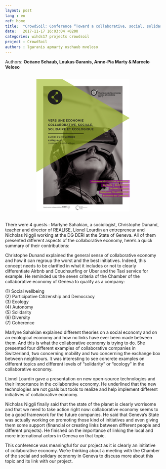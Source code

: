 ```yaml
---
layout: post
lang : en
ref: home
title:  "CrowdSoil: Conference “Toward a collaborative, social, solidary and ecological economy”"
date:   2017-11-17 16:03:04 +0200
categories: wihds17 projects crowdsoil
project : CrowdSoil
authors : lgaranis apmarty oschaub mveloso
---
```



Authors: **Océane Schaub, Loukas Garanis, Anne-Pia Marty & Marcelo Veloso**

<br>
<center><img src="/images/apres_ge_eco_collaborative_affiche.png" alt=""  width="60%"></center>
<br>

There were 4 guests : Marlyne Sahakian, a sociologist, Christophe Dunand, teacher and director of REALISE, Lionel Lourdin an entrepreneur and Nicholas Niggli working at the DG DERI at the State of Geneva. All of them presented different aspects of the collaborative economy, here’s a quick summary of their contributions:

Christophe Dunand explained the general sense of collaborative economy and how it can regroup the worst and the best initiatives. Indeed, this concept needs to be clarified in what it includes or not to clearly differentiate Airbnb and Couchsurfing or Uber and the Taxi service for example. He reminded us the seven criteria of the Chamber of the collaborative economy of Geneva to qualify as a company:

(1) Social wellbeing<br>
(2) Participative Citizenship and Democracy<br>
(3) Ecology<br>
(4) Autonomy<br>
(5) Solidarity<br>
(6) Diversity<br>
(7) Coherence<br>

Marlyne Sahakian explained different theories on a social economy and on an ecological economy and how no links have ever been made between them. And this is what the collaborative economy is trying to do. She presented four different examples of collaborative companies in Switzerland, two concerning mobility and two concerning the exchange box between neighbours. It was interesting to see concrete examples on different topics and different levels of “solidarity” or “ecology” in the collaborative economy.

Lionel Lourdin gave a presentation on new open-source technologies and their importance in the collaborative economy. He underlined that the new technologies are not goals but tools to realize and help implement different initiatives of collaborative economy.

Nicholas Niggli finally said that the state of the planet is clearly worrisome and that we need to take action right now: collaborative economy seems to be a good framework for the future companies. He said that Geneva’s State was actually working on promoting those kind of initiatives and even giving them some support (financial or creating links between different people and different projects). He finished on the importance of linking the local and more international actors in Geneva on that topic.

This conference was meaningful for our project as it is clearly an initiative of collaborative economy. We’re thinking about a meeting with the Chamber of the social and solidary economy in Geneva to discuss more about this topic and its link with our project.
